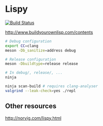 # Lispy

[![Build Status](https://travis-ci.com/maxmouchet/lispy.svg?token=4sJeU7PhwNeabe27p5Qz&branch=master)](https://travis-ci.com/maxmouchet/lispy)

http://www.buildyourownlisp.com/contents


```bash
# Debug configuration
export CC=clang
meson -Db_sanitize=address debug

# Release configuration
meson -Dbuildtype=release release
```

```bash
# In debug/, release/, ...
ninja
```

```bash
ninja scan-build # requires clang-analyser
valgrind --leak-check=yes ./repl
```


## Other resources

http://norvig.com/lispy.html
